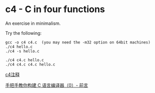 c4 - C in four functions
========================

An exercise in minimalism.

Try the following:

    gcc -o c4 c4.c  (you may need the -m32 option on 64bit machines)
    ./c4 hello.c
    ./c4 -s hello.c
    
    ./c4 c4.c hello.c
    ./c4 c4.c c4.c hello.c
    
    
    
 [c4注释](https://github.com/comzyh/c4/blob/comment/c4.c)
 
 [手把手教你构建 C 语言编译器（0）- 前言](http://lotabout.me/2015/write-a-C-interpreter-0/)

